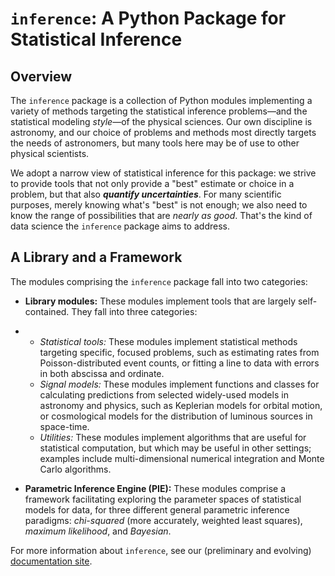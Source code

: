 # `inference`: A Python Package for Statistical Inference

## Overview

The `inference` package is a collection of Python modules implementing a variety of methods targeting the statistical inference problems—and the statistical modeling *style*—of the physical sciences. Our own discipline is astronomy, and our choice of problems and methods most directly targets the needs of astronomers, but many tools here may be of use to other physical scientists.

We adopt a narrow view of statistical inference for this package: we strive to provide tools that not only provide a "best" estimate or choice in a problem, but that also _**quantify uncertainties**_. For many scientific purposes, merely knowing what's "best" is not enough; we also need to know the range of possibilities that are *nearly as good*. That's the kind of data science the `inference` package aims to address.

## A Library and a Framework

The modules comprising the `inference` package fall into two categories:

- **Library modules:** These modules implement tools that are largely self-contained. They fall into three categories:

- - *Statistical tools:* These modules implement statistical methods targeting specific, focused problems, such as estimating rates from Poisson-distributed event counts, or fitting a line to data with errors in both abscissa and ordinate.
  - *Signal models:* These modules implement functions and classes for calculating predictions from selected widely-used models in astronomy and physics, such as Keplerian models for orbital motion, or cosmological models for the distribution of luminous sources in space-time.
  - *Utilities:* These modules implement algorithms that are useful for statistical computation, but which may be useful in other settings; examples include multi-dimensional numerical integration and Monte Carlo algorithms.

- **Parametric Inference Engine (PIE):** These modules comprise a framework facilitating exploring the parameter spaces of statistical models for data, for three different general parametric inference paradigms: *chi-squared* (more accurately, weighted least squares), *maximum likelihood*, and *Bayesian*.

For more information about `inference`, see our (preliminary and evolving) [documentation site](http://inference.astro.cornell.edu/inference/index.html).

